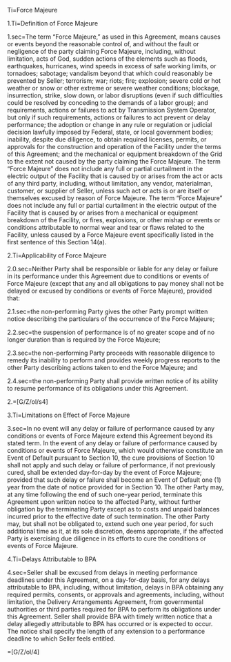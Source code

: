 Ti=Force Majeure

1.Ti=Definition of Force Majeure

1.sec=The term “Force Majeure,” as used in this Agreement, means causes or events beyond the reasonable control of, and without the fault or negligence of the party claiming Force Majeure, including, without limitation, acts of God, sudden actions of the elements such as floods, earthquakes, hurricanes, wind speeds in excess of safe working limits, or tornadoes; sabotage; vandalism beyond that which could reasonably be prevented by Seller; terrorism; war; riots; fire; explosion; severe cold or hot weather or snow or other extreme or severe weather conditions; blockage, insurrection, strike, slow down, or labor disruptions (even if such difficulties could be resolved by conceding to the demands of a labor group); and requirements, actions or failures to act by Transmission System Operator, but only if such requirements, actions or failures to act prevent or delay performance; the adoption or change in any rule or regulation or judicial decision lawfully imposed by Federal, state, or local government bodies; inability, despite due diligence, to obtain required licenses, permits, or approvals for the construction and operation of the Facility under the terms of this Agreement; and the mechanical or equipment breakdown of the Grid to the extent not caused by the party claiming the Force Majeure. The term “Force Majeure” does not include any full or partial curtailment in the electric output of the Facility that is caused by or arises from the act or acts of any third party, including, without limitation, any vendor, materialman, customer, or supplier of Seller, unless such act or acts is or are itself or themselves excused by reason of Force Majeure. The term “Force Majeure” does not include any full or partial curtailment in the electric output of the Facility that is caused by or arises from a mechanical or equipment breakdown of the Facility, or fires, explosions, or other mishap or events or conditions attributable to normal wear and tear or flaws related to the Facility, unless caused by a Force Majeure event specifically listed in the first sentence of this Section 14(a).

2.Ti=Applicability of Force Majeure

2.0.sec=Neither Party shall be responsible or liable for any delay or failure in its performance under this Agreement due to conditions or events of Force Majeure (except that any and all obligations to pay money shall not be delayed or excused by conditions or events of Force Majeure), provided that:

2.1.sec=the non-performing Party gives the other Party prompt written notice describing the particulars of the occurrence of the Force Majeure;

2.2.sec=the suspension of performance is of no greater scope and of no longer duration than is required by the Force Majeure;

2.3.sec=the non-performing Party proceeds with reasonable diligence to remedy its inability to perform and provides weekly progress reports to the other Party describing actions taken to end the Force Majeure; and

2.4.sec=the non-performing Party shall provide written notice of its ability to resume performance of its obligations under this Agreement.

2.=[G/Z/ol/s4]

3.Ti=Limitations on Effect of Force Majeure

3.sec=In no event will any delay or failure of performance caused by any conditions or events of Force Majeure extend this Agreement beyond its stated term. In the event of any delay or failure of performance caused by conditions or events of Force Majeure, which would otherwise constitute an Event of Default pursuant to Section 10, the cure provisions of Section 10 shall not apply and such delay or failure of performance, if not previously cured, shall be extended day-for-day by the event of Force Majeure; provided that such delay or failure shall become an Event of Default one (1) year from the date of notice provided for in Section 10. The other Party may, at any time following the end of such one-year period, terminate this Agreement upon written notice to the affected Party, without further obligation by the terminating Party except as to costs and unpaid balances incurred prior to the effective date of such termination. The other Party may, but shall not be obligated to, extend such one year period, for such additional time as it, at its sole discretion, deems appropriate, if the affected Party is exercising due diligence in its efforts to cure the conditions or events of Force Majeure.

4.Ti=Delays Attributable to BPA

4.sec=Seller shall be excused from delays in meeting performance deadlines under this Agreement, on a day-for-day basis, for any delays attributable to BPA, including, without limitation, delays in BPA obtaining any required permits, consents, or approvals and agreements, including, without limitation, the Delivery Arrangements Agreement, from governmental authorities or third parties required for BPA to perform its obligations under this Agreement. Seller shall provide BPA with timely written notice that a delay allegedly attributable to BPA has occurred or is expected to occur. The notice shall specify the length of any extension to a performance deadline to which Seller feels entitled.

=[G/Z/ol/4]
